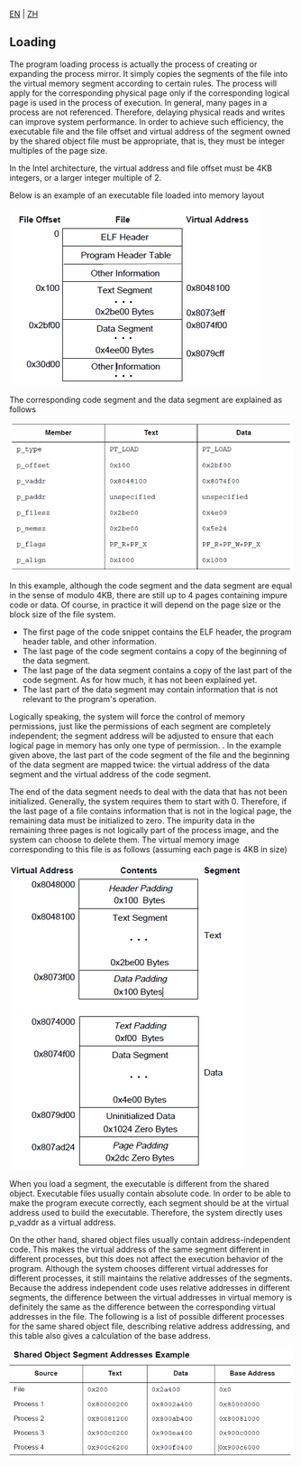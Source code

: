 [EN](./program-loading.md) | [ZH](./program-loading-zh.md)
## Loading


The program loading process is actually the process of creating or expanding the process mirror. It simply copies the segments of the file into the virtual memory segment according to certain rules. The process will apply for the corresponding physical page only if the corresponding logical page is used in the process of execution. In general, many pages in a process are not referenced. Therefore, delaying physical reads and writes can improve system performance. In order to achieve such efficiency, the executable file and the file offset and virtual address of the segment owned by the shared object file must be appropriate, that is, they must be integer multiples of the page size.


In the Intel architecture, the virtual address and file offset must be 4KB integers, or a larger integer multiple of 2.


Below is an example of an executable file loaded into memory layout


![](./figure/executable_file_example.png)



The corresponding code segment and the data segment are explained as follows


![](./figure/program_header_segments.png)



In this example, although the code segment and the data segment are equal in the sense of modulo 4KB, there are still up to 4 pages containing impure code or data. Of course, in practice it will depend on the page size or the block size of the file system.


- The first page of the code snippet contains the ELF header, the program header table, and other information.
- The last page of the code segment contains a copy of the beginning of the data segment.
- The last page of the data segment contains a copy of the last part of the code segment. As for how much, it has not been explained yet.
- The last part of the data segment may contain information that is not relevant to the program&#39;s operation.


Logically speaking, the system will force the control of memory permissions, just like the permissions of each segment are completely independent; the segment address will be adjusted to ensure that each logical page in memory has only one type of permission. . In the example given above, the last part of the code segment of the file and the beginning of the data segment are mapped twice: the virtual address of the data segment and the virtual address of the code segment.


The end of the data segment needs to deal with the data that has not been initialized. Generally, the system requires them to start with 0. Therefore, if the last page of a file contains information that is not in the logical page, the remaining data must be initialized to zero. The impurity data in the remaining three pages is not logically part of the process image, and the system can choose to delete them. The virtual memory image corresponding to this file is as follows (assuming each page is 4KB in size)


![](./figure/process_segments_image.png)



When you load a segment, the executable is different from the shared object. Executable files usually contain absolute code. In order to be able to make the program execute correctly, each segment should be at the virtual address used to build the executable. Therefore, the system directly uses p_vaddr as a virtual address.


On the other hand, shared object files usually contain address-independent code. This makes the virtual address of the same segment different in different processes, but this does not affect the execution behavior of the program. Although the system chooses different virtual addresses for different processes, it still maintains the relative addresses of the segments. Because the address independent code uses relative addresses in different segments, the difference between the virtual addresses in virtual memory is definitely the same as the difference between the corresponding virtual addresses in the file. The following is a list of possible different processes for the same shared object file, describing relative address addressing, and this table also gives a calculation of the base address.


![](./figure/shared_object_segments_addresses.png)
